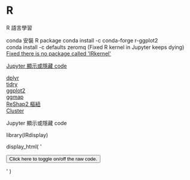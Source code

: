 # R
R 語言學習<br>

conda 安裝 R package 
conda install -c conda-forge r-ggplot2<br>
conda install -c defaults zeromq (Fixed R kernel in Jupyter keeps dying)<br>
[Fixed there is no package called 'IRkernel'](https://irkernel.github.io/installation/)<br>

<a href="#Jupyter 顯示或隱藏 code">Jupyter 顯示或隱藏 code</a>



[dplyr](/dplyr.ipynb/)<br>[tidry](tidry.ipynb)<br>[ggplot2](ggplot2.ipynb)<br>[ggmap](R-ggmap.ipynb)<br>[ReShap2 樞紐](/ReShap2.ipynb/)<br>[Cluster](/Cluster.ipynb/)<br>

<a name="Jupyter 顯示或隱藏 code">Jupyter 顯示或隱藏 code</a>

library(IRdisplay)

display_html(
'<script>  
code_show=true; 
function code_toggle() {
  if (code_show){
    $(\'div.input\').hide();
  } else {
    $(\'div.input\').show();
  }
  code_show = !code_show
}  
$( document ).ready(code_toggle);
</script>
  <form action="javascript:code_toggle()">
    <input type="submit" value="Click here to toggle on/off the raw code.">
 </form>'
)
